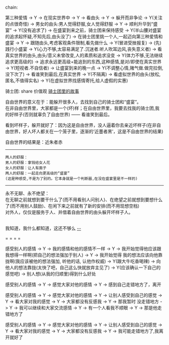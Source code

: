 
chain:

第三种爱情 -> Y -> 在现实世界中 -> Y -> 看由头 -> Y -> 躲开而非争论 -> Y(关注的点很奇怪) -> 男女的由头:男人觉得舒服,女人觉得舒服 -> Y -> 顺利升华到“盛宴” -> Y(没有追求了) -> 在盛宴到来之前，骑士团来保持感受 -> Y(半山腰对盛宴的追求起怀疑,不知先后,由头没了) -> 在骑士团里挑一个人,一起迈向第三种爱情和盛宴 -> Y -> 跟随由头,考虑客观条件限制,看先做什么 -> Y(冒进受挫报复) -> (先)践行小盛宴 -> Y(心力不够,太容易满足了.沉迷者.听人吹耳边风,丧失意义者) -> 看真实世界的由头,由头/意义未曾改变,人的素质和追求没变 -> Y(体力不够,无法继续追求更高级的) -> 追求永远更高级+能追到的东西,这种感情,是对/即使在真实世界 -> Y(短视者.不自信者) -> 让盛宴到来的晚一点 -> Y(不调整心情,赌气做.做完拉倒,没下次了) -> 看谁笑到最后,在真实世界 -> Y(不隔离) -> 看虚拟世界的由头(放松,匿名,不值得实名) -> Y(在虚拟世界找感情寄托,给人虚假的实惠)

骑士团:
share 价值观
[骑士团里的故事](https://www.youtube.com/watch?v=bm-MLEcon80)

自由世界的意义在于：能躲开很多人，去找到自己的骑士团和“盛宴”。<br>
在非自由世界里，大家都是一个(坏)样；在自由世界里，我要去找我的骑士团,我的好样子(否则就辜负了自由世界) —— 看谁笑到最后。

看到坏样子，躲开就好了：因为这是自由世界，没人逼着你去亲近坏样子(在非自由世界，好人坏人都关在一个笼子里，逐渐的‘近墨者黑’，这是不自由世界的结果)

自由世界的结果是：近朱者赤

- - - -

```
两人的舒服：
男人的舒服：拿钱给女人花
女人的舒服：让人有面子
两人的舒服：一起走向更高级的“盛宴”
(这是种感受,不是为了别的。它本身就是一个判断器,在没在盛宴里是不一样的)
```

- - - -

永不无聊、永不绝望：<br>
在无聊之前就想到要干什么了(而不用看别人问别人)、在绝望之前就想到要想什么了(而不用别人鼓励)、在闲下来之前就有了新的安排(而不用现想空档)<br>
对外人，仅仅是服务于人、并借着自由世界的由头躲开坏样子人。<br><br>

我知道，我什么都知道，这还不够么 [--](http://i.imgur.com/LpC5ATM.png#G-Julie-Delpy-90s)


= = = =

感受别人的感情 -> Y -> 我的感情和他的感情不一样 -> Y -> 我开始觉得他应该跟我想得一样啊(把自己的想法强加于别人) -> Y -> 我开始觉得 我的想法应该向他靠拢啊(我应该被他的想法强加, 听他的话, 认他作权威) -> Y(跟大牛吃香喝辣) -> 向他人的想法靠拢(太快了吧，自己这么快就放弃主见了) -> Y(应该确认一下自己的感觉吧) -> 别人想(从我的归顺里)得到什么好处

感受别人的感情 -> Y -> 感觉大家对他的感情 -> Y -> 感到自己走错地方了，离开

感受别人的感情 -> Y -> 感觉大家对他的感情 -> Y -> 让别人感受到自己的感觉 -> Y -> 看大家对我的感觉 -> Y -> 大家都没有反感我 -> Y -> 那我暂时 没走错地方 -> Y -> 我可以继续和大家交流感情 -> Y -> 有一个人看我不顺眼 -> Y -> 那是他走错地方了

感受别人的感情 -> Y -> 感觉大家对他的感情 -> Y -> 让别人感受到自己的感觉 -> Y -> 看大家对我的感觉 -> Y -> 大家都没有反感我 -> Y -> 我可能走错地方了,我离开就好了





